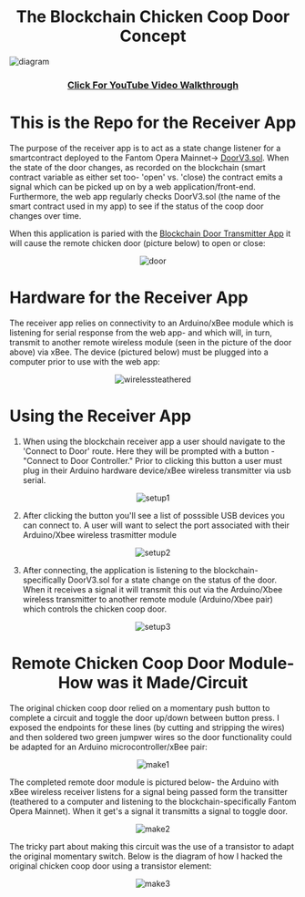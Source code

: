 <h1 align="center">The Blockchain Chicken Coop Door Concept</h1>

![diagram](https://raw.githubusercontent.com/kitfud/BlockchainChickenDoorTransmitter_FantomVersion/master/Blockchain_Door_Screenshots/App_Diagram.png)

<a href="https://www.youtube.com/watch?v=GRRlAFD2J1c"><h3 align="center" >Click For YouTube Video Walkthrough </h3></a>

<h1 align="center">This is the Repo for the Receiver App</h1>

<p>
The purpose of the receiver app is to act as a state change listener for a smartcontract deployed to the Fantom Opera Mainnet-> <a href="https://ftmscan.com/address/0xD14EcfE4e1E5B7e9Bd1368Bbb3820061cE222133#code">DoorV3.sol</a>. When the state of the door changes, as recorded on the blockchain (smart contract variable as either set too- 'open' vs. 'close) the contract emits a signal which can be picked up on by a web application/front-end. Furthermore, the web app regularly checks DoorV3.sol (the name of the smart contract used in my app) to see if the status of the coop door changes over time.
  
When this application is paried with the <a href="https://github.com/kitfud/BlockchainChickenDoorTransmitter_FantomVersion/tree/master">Blockchain Door Transmitter App</a> it will cause the remote chicken door (picture below) to open or close: 
<p>
  
 <p align="center">
  <img src="https://raw.githubusercontent.com/kitfud/BlockchainChickenDoorTransmitter_FantomVersion/master/Blockchain_Door_Screenshots/HardwarePics/AssembledDoor.jpg" alt="door"/>
</p>


<h1>Hardware for the Receiver App</h1>
<p>The receiver app relies on connectivity to an Arduino/xBee module which is listening for serial response from the web app- and which will, in turn, transmit to another remote wireless module (seen in the picture of the door above) via xBee. The device (pictured below) must be plugged into a computer prior to use with the web app:</p>

 <p align="center">
  <img src="https://raw.githubusercontent.com/kitfud/BlockchainChickenDoorReceiver_FantomVersion/master/Blockchain_Door_Screenshots/HardwarePics/xBeeForReceiverApp.jpg" alt="wirelessteathered"/>
</p>

<h1>Using the Receiver App</h1>

1. When using the blockchain receiver app a user should navigate to the 'Connect to Door' route. Here they will be prompted with a button -"Connect to Door Controller." Prior to clicking this button a user must plug in their Arduino hardware device/xBee wireless transmitter via usb serial.
 <p align="center">
  <img src="https://raw.githubusercontent.com/kitfud/BlockchainChickenDoorReceiver_FantomVersion/master/Blockchain_Door_Screenshots/ReceiverApp/setup1.png" alt="setup1"/>
</p>

2. After clicking the button you'll see a list of posssible USB devices you can connect to. A user will want to select the port associated with their Arduino/Xbee wireless trasmitter module
 <p align="center">
  <img src="https://raw.githubusercontent.com/kitfud/BlockchainChickenDoorReceiver_FantomVersion/master/Blockchain_Door_Screenshots/ReceiverApp/setup2.png" alt="setup2"/>
</p>

3. After connecting, the application is listening to the blockchain- specifically DoorV3.sol for a state change on the status of the door. When it receives a signal it will transmit this out via the Arduino/Xbee wireless transmitter to another remote module (Arduino/Xbee pair) which controls the chicken coop door. 
<p align="center">
  <img src="https://raw.githubusercontent.com/kitfud/BlockchainChickenDoorReceiver_FantomVersion/master/Blockchain_Door_Screenshots/ReceiverApp/setup3.png" alt="setup3"/>
</p>

<h1 align="center">Remote Chicken Coop Door Module- How was it Made/Circuit</h1>

The original chicken coop door relied on a momentary push button to complete a circuit and toggle the door up/down between button press. I exposed the endpoints for these lines (by cutting and stripping the wires) and then soldered two green jumpwer wires so the door functionality could be adapted for an Arduino microcontroller/xBee pair: 
 <p align="center">
  <img src="https://raw.githubusercontent.com/kitfud/BlockchainChickenDoorReceiver_FantomVersion/master/Blockchain_Door_Screenshots/HardwarePics/SolderedWiresToggle.jpg" alt="make1"/>
</p>

The completed remote door module is pictured below- the Arduino with xBee wireless receiver listens for a signal being passed form the transitter (teathered to a computer and listening to the blockchain-specifically Fantom Opera Mainnet). When it get's a signal it transmitts a signal to toggle door. 
 <p align="center">
  <img src="https://raw.githubusercontent.com/kitfud/BlockchainChickenDoorReceiver_FantomVersion/master/Blockchain_Door_Screenshots/HardwarePics/CloseUpDoorModule.jpg" alt="make2"/>
</p>

The tricky part about making this circuit was the use of a transistor to adapt the original momentary switch. Below is the diagram of how I hacked the original chicken coop door using a transistor element:
 <p align="center">
  <img src="https://raw.githubusercontent.com/kitfud/BlockchainChickenDoorReceiver_FantomVersion/master/Blockchain_Door_Screenshots/DoorCircuit.png" alt="make3"/>
</p>
